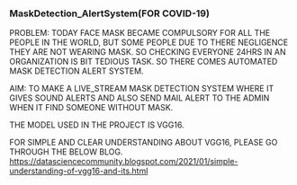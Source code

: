 ### MaskDetection_AlertSystem(FOR COVID-19)
PROBLEM: TODAY FACE MASK BECAME COMPULSORY FOR ALL THE PEOPLE IN THE WORLD, BUT SOME PEOPLE DUE TO THERE NEGLIGENCE THEY ARE NOT WEARING MASK. SO CHECKING EVERYONE 24HRS IN AN ORGANIZATION IS BIT TEDIOUS TASK. SO THERE COMES AUTOMATED MASK DETECTION ALERT SYSTEM.

AIM: TO MAKE A LIVE_STREAM MASK DETECTION SYSTEM WHERE IT GIVES SOUND ALERTS AND ALSO SEND MAIL ALERT TO THE ADMIN WHEN IT FIND SOMEONE WITHOUT MASK.

THE MODEL USED IN THE PROJECT IS VGG16.

FOR SIMPLE AND CLEAR UNDERSTANDING ABOUT VGG16, PLEASE GO THROUGH THE BELOW BLOG. https://datasciencecommunity.blogspot.com/2021/01/simple-understanding-of-vgg16-and-its.html
